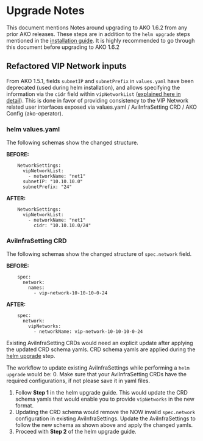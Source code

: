 # Upgrade Notes

This document mentions Notes around upgrading to AKO 1.6.2 from any prior AKO releases. These steps are in addition to the `helm upgrade` steps mentioned in the [installation guide](../install/helm.md). It is highly recommended to go through this document before upgrading to AKO 1.6.2

## Refactored VIP Network inputs
From AKO 1.5.1, fields `subnetIP` and `subnetPrefix` in `values.yaml` have been deprecated (used during helm installation), and allows specifying the information via the `cidr` field within `vipNetworkList` ([explained here in detail](../values.md#networksettingsvipnetworklist)). This is done in favor of providing consistency to the VIP Network related user interfaces exposed via values.yaml / AviInfraSetting CRD / AKO Config (ako-operator).

### helm values.yaml
The following schemas show the changed structure.

  **BEFORE:**
 
        NetworkSettings:
          vipNetworkList:
            - networkName: "net1"
          subnetIP: "10.10.10.0"
          subnetPrefix: "24"
  
  **AFTER:**

        NetworkSettings:
          vipNetworkList:
            - networkName: "net1"
              cidr: "10.10.10.0/24"


### AviInfraSetting CRD
The following schemas show the changed structure of `spec.network` field.

  **BEFORE:**

        spec:
          network:
            names:
              - vip-network-10-10-10-0-24
  **AFTER:**

        spec:
          network:
            vipNetworks:
              - networkName: vip-network-10-10-10-0-24

Existing AviInfraSetting CRDs would need an explicit update after applying the updated CRD schema yamls. CRD schema yamls are applied during the [helm upgrade](../install/helm.md#upgrade-ako-using-helm) step. <br/>

The workflow to update existing AviInfraSettings while performing a `helm upgrade` would be:
0. Make sure that your AviInfraSetting CRDs have the required configurations, if not please save it in yaml files.
1. Follow __Step 1__ in the helm upgrade guide. This would update the CRD schema yamls that would enable you to provide `vipNetworks` in the new format.
2. Updating the CRD schema would remove the NOW invalid `spec.network` configuration in existing AviInfraSettings. Update the AviInfraSettings to follow the new schema as shown above and apply the changed yamls.
3. Proceed with __Step 2__ of the helm upgrade guide.